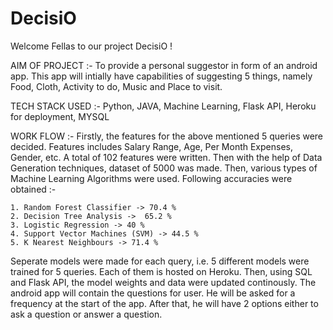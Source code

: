 # DecisiO

Welcome Fellas to our project DecisiO !

AIM OF PROJECT :- To provide a personal suggestor in form of an android app. This app will intially have capabilities of suggesting 5 things, namely Food, Cloth, Activity to do, Music and Place to visit.

TECH STACK USED :- Python, JAVA, Machine Learning, Flask API, Heroku for deployment, MYSQL

WORK FLOW :- Firstly, the features for the above mentioned 5 queries were decided. Features includes Salary Range, Age, Per Month Expenses, Gender, etc. A total of 102 features were written. Then with the help of Data Generation techniques, dataset of 5000 was made. Then, various types of Machine Learning Algorithms were used. Following accuracies were obtained :-

    1. Random Forest Classifier -> 70.4 %
    2. Decision Tree Analysis ->  65.2 %
    3. Logistic Regression -> 40 %
    4. Support Vector Machines (SVM) -> 44.5 %
    5. K Nearest Neighbours -> 71.4 %
    
Seperate models were made for each query, i.e. 5 different models were trained for 5 queries. Each of them is hosted on Heroku.
Then, using SQL and Flask API, the model weights and data were updated continously. The android app will contain the questions for user. He will be asked for a frequency at the start of the app. After that, he will have 2 options either to ask a question or answer a question.
